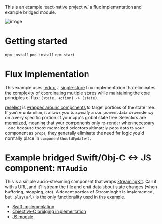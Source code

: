 This is an example react-native project w/ a flux implementation and example bridged module.

![image](https://cloud.githubusercontent.com/assets/1147390/10714506/0d8b4042-7b2d-11e5-8371-43db7778346f.png)

# Getting started

`npm install`
`pod install`
`npm start`

# Flux Implementation
This example uses [redux](https://github.com/rackt/redux), a [single-store]() flux implementation that eliminates the complexity of coordinating multiple stores while maintaining the core principles of flux: `(state, action) -> (state)`.

[reselect](https://github.com/rackt/reselect) is [wrapped around components]() to target portions of the state tree. If you're unfamiliar, it allows you to specify a component data dependency on a very specific portion of your app's global state tree. Selectors are [memoized](), meaning that your components only re-render when necessary - and because these memoized selectors ultimately pass data to your component as `props`, they generally eliminate the need for logic you'd normally place in `componentShouldUpdate()`.

# Example bridged Swift/Obj-C <-> JS component: `MTAudio`

This is a simple audio-streaming component that wraps [StreamingKit](https://github.com/tumtumtum/StreamingKit). Call it with a URL, and it'll stream the file and emit data about state changes (when buffering, stopping, etc). A decent portion of StreamingKit is implemented, but `.play(url)` is the only functionality used in this example.

* [Swift implementation]()
* [Objective-C bridging implementation]()
* [JS module]()